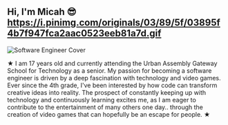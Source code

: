 ## Hi, I'm Micah 😎 https://i.pinimg.com/originals/03/89/5f/03895f4b7f947fca2aac0523eeb81a7d.gif






![Software Engineer Cover](https://github.com/user-attachments/assets/df8463b0-9a54-42e3-9f47-b9cad30135a6)

★ I am 17 years old and currently attending the Urban Assembly Gateway School for Technology as a senior. My passion for becoming a software engineer is driven by a deep fascination with technology and video games. Ever since the 4th grade, I've been interested by how code can transform creative ideas into reality. The prospect of constantly keeping up with technology and continuously learning excites me, as I am eager to contribute to the entertainment of many others one day.. through the creation of video games that can hopefully be an escape for people. ★ 

